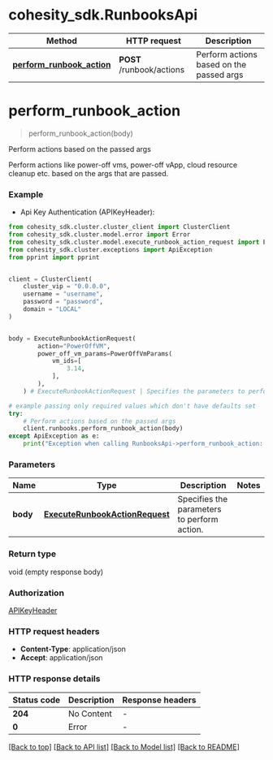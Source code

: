# cohesity_sdk.RunbooksApi


Method | HTTP request | Description
------------- | ------------- | -------------
[**perform_runbook_action**](RunbooksApi.md#perform_runbook_action) | **POST** /runbook/actions | Perform actions based on the passed args


# **perform_runbook_action**
> perform_runbook_action(body)

Perform actions based on the passed args

Perform actions like power-off vms, power-off vApp, cloud resource cleanup etc. based on the args that are passed.

### Example

* Api Key Authentication (APIKeyHeader):
```python
from cohesity_sdk.cluster.cluster_client import ClusterClient
from cohesity_sdk.cluster.model.error import Error
from cohesity_sdk.cluster.model.execute_runbook_action_request import ExecuteRunbookActionRequest
from cohesity_sdk.cluster.exceptions import ApiException
from pprint import pprint


client = ClusterClient(
	cluster_vip = "0.0.0.0",
	username = "username",
	password = "password",
	domain = "LOCAL"
)


body = ExecuteRunbookActionRequest(
        action="PowerOffVM",
        power_off_vm_params=PowerOffVmParams(
            vm_ids=[
                3.14,
            ],
        ),
    ) # ExecuteRunbookActionRequest | Specifies the parameters to perform action.

# example passing only required values which don't have defaults set
try:
	# Perform actions based on the passed args
	client.runbooks.perform_runbook_action(body)
except ApiException as e:
	print("Exception when calling RunbooksApi->perform_runbook_action: %s\n" % e)
```


### Parameters

Name | Type | Description  | Notes
------------- | ------------- | ------------- | -------------
 **body** | [**ExecuteRunbookActionRequest**](ExecuteRunbookActionRequest.md)| Specifies the parameters to perform action. |

### Return type

void (empty response body)

### Authorization

[APIKeyHeader](../README.md#APIKeyHeader)

### HTTP request headers

 - **Content-Type**: application/json
 - **Accept**: application/json


### HTTP response details
| Status code | Description | Response headers |
|-------------|-------------|------------------|
**204** | No Content |  -  |
**0** | Error |  -  |

[[Back to top]](#) [[Back to API list]](../README.md#documentation-for-api-endpoints) [[Back to Model list]](../README.md#documentation-for-models) [[Back to README]](../README.md)

